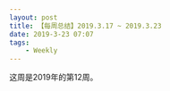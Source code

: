 ```yaml
---
layout: post
title: 【每周总结】2019.3.17 ~ 2019.3.23
date: 2019-3-23 07:07
tags:
    - Weekly
---
```


这周是2019年的第12周。

<!-- more -->